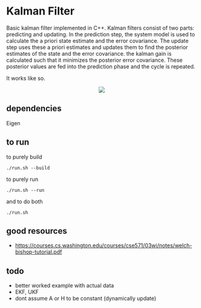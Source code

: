 # Kalman Filter

Basic kalman filter implemented in C++. Kalman filters consist of two parts: predicting and updating. In the prediction step, the system model is used to calculate the a priori state estimate and the error covariance. The update step uses these a priori estimates and updates them to find the posterior estimates of the state and the error covariance. the kalman gain is calculated such that it minimizes the posterior error covariance. These posterior values are fed into the prediction phase and the cycle is repeated. 

It works like so.

<p align="center"><img src="https://raw.githubusercontent.com/onlycase/kalman-filter/master/assets/diagram.png"/></p>

## dependencies

Eigen

## to run

to purely build

```
./run.sh --build
```

to purely run

```
./run.sh --run
```

and to do both

```
./run.sh
```




## good resources
* https://courses.cs.washington.edu/courses/cse571/03wi/notes/welch-bishop-tutorial.pdf

## todo
* better worked example with actual data
* EKF, UKF
* dont assume A or H to be constant (dynamically update)

